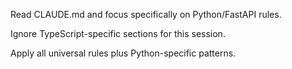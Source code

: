 Read CLAUDE.md and focus specifically on Python/FastAPI rules.

Ignore TypeScript-specific sections for this session.

Apply all universal rules plus Python-specific patterns.
